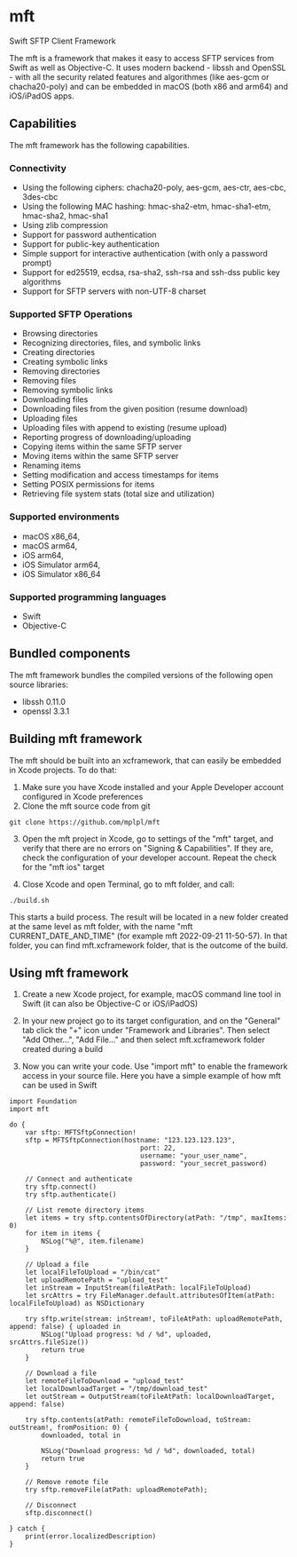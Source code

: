 # mft
Swift SFTP Client Framework

The mft is a framework that makes it easy to access SFTP services from Swift as well as Objective-C. 
It uses modern backend - libssh and OpenSSL - with all the security related features and algorithmes (like aes-gcm or chacha20-poly) and can be embedded in macOS (both x86 and arm64) and iOS/iPadOS apps.

## Capabilities

The mft framework has the following capabilities.

### Connectivity
* Using the following ciphers: chacha20-poly, aes-gcm, aes-ctr, aes-cbc, 3des-cbc 
* Using the following MAC hashing: hmac-sha2-etm, hmac-sha1-etm, hmac-sha2, hmac-sha1
* Using zlib compression
* Support for password authentication
* Support for public-key authentication
* Simple support for interactive authentication (with only a password prompt)
* Support for ed25519, ecdsa, rsa-sha2, ssh-rsa and ssh-dss public key algorithms
* Support for SFTP servers with non-UTF-8 charset

### Supported SFTP Operations
* Browsing directories
* Recognizing directories, files, and symbolic links
* Creating directories
* Creating symbolic links
* Removing directories
* Removing files
* Removing symbolic links
* Downloading files
* Downloading files from the given position (resume download)
* Uploading files
* Uploading files with append to existing (resume upload)
* Reporting progress of downloading/uploading
* Copying items within the same SFTP server
* Moving items within the same SFTP server
* Renaming items
* Setting modification and access timestamps for items
* Setting POSIX permissions for items
* Retrieving file system stats (total size and utilization)

### Supported environments
* macOS x86_64, 
* macOS arm64, 
* iOS arm64, 
* iOS Simulator arm64, 
* iOS Simulator x86_64

### Supported programming languages
* Swift
* Objective-C

## Bundled components

The mft framework bundles the compiled versions of the following open source libraries:
* libssh 0.11.0
* openssl 3.3.1

## Building mft framework

The mft should be built into an xcframework, that can easily be embedded in Xcode projects. To do that:

1) Make sure you have Xcode installed and your Apple Developer account configured in Xcode preferences
2) Clone the mft source code from git
```
git clone https://github.com/mplpl/mft
```
3) Open the mft project in Xcode, go to settings of the "mft" target, and verify that there are no errors on "Signing & Capabilities". If they are, check the configuration of your developer account. Repeat the check for the "mft ios" target

4) Close Xcode and open Terminal, go to mft folder, and call:
```
./build.sh
```
This starts a build process. The result will be located in a new folder created at the same level as mft folder, with the name "mft CURRENT_DATE_AND_TIME" (for example mft 2022-09-21 11-50-57). In that folder, you can find mft.xcframework folder, that is the outcome of the build.

## Using mft framework

1) Create a new Xcode project, for example, macOS command line tool in Swift (it can also be Objective-C or iOS/iPadOS)

2) In your new project go to its target configuration, and on the "General" tab click the "+" icon under "Framework and Libraries". Then select "Add Other...", "Add File..." and then select mft.xcframework folder created during a build

3) Now you can write your code. Use "import mft" to enable the framework access in your source file. Here you have a simple example of how mft can be used in Swift

```
import Foundation
import mft

do {
    var sftp: MFTSftpConnection!
    sftp = MFTSftpConnection(hostname: "123.123.123.123",
                                 port: 22,
                                 username: "your_user_name",
                                 password: "your_secret_password)
    
    // Connect and authenticate
    try sftp.connect()
    try sftp.authenticate()
    
    // List remote directory items
    let items = try sftp.contentsOfDirectory(atPath: "/tmp", maxItems: 0)
    for item in items {
        NSLog("%@", item.filename)
    }
    
    // Upload a file
    let localFileToUpload = "/bin/cat"
    let uploadRemotePath = "upload_test"
    let inStream = InputStream(fileAtPath: localFileToUpload)
    let srcAttrs = try FileManager.default.attributesOfItem(atPath: localFileToUpload) as NSDictionary
    
    try sftp.write(stream: inStream!, toFileAtPath: uploadRemotePath, append: false) { uploaded in
        NSLog("Upload progress: %d / %d", uploaded, srcAttrs.fileSize())
        return true
    }
    
    // Download a file
    let remoteFileToDownload = "upload_test"
    let localDownloadTarget = "/tmp/download_test"
    let outStream = OutputStream(toFileAtPath: localDownloadTarget, append: false)
    
    try sftp.contents(atPath: remoteFileToDownload, toStream: outStream!, fromPosition: 0) {
        downloaded, total in
        
        NSLog("Download progress: %d / %d", downloaded, total)
        return true
    }
    
    // Remove remote file
    try sftp.removeFile(atPath: uploadRemotePath);
    
    // Disconnect
    sftp.disconnect()
    
} catch {
    print(error.localizedDescription)
}
```



